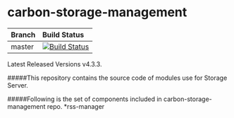 # carbon-storage-management
|  Branch | Build Status |
| :------------ |:-------------
| master      | [![Build Status](https://wso2.org/jenkins/job/carbon-storage-management/badge/icon)](https://wso2.org/jenkins/job/carbon-storage-management) |
Latest Released Versions v4.3.3.

#####This repository contains the source code of modules use for Storage Server.

#####Following is the set of components included in carbon-storage-management repo.
*rss-manager


